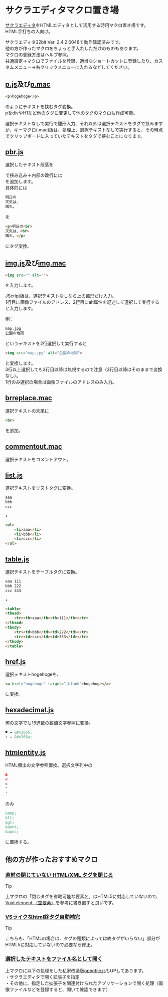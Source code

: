 # サクラエディタマクロ置き場
[サクラエディタ](https://github.com/sakura-editor/sakura)をHTMLエディタとして活用する時用マクロ置き場です。  
HTML手打ちの人向け。

サクラエディタ32bit Ver. 2.4.2.6048で動作確認済みです。  
他の方が作ったマクロをちょっと手入れしただけのものもあります。  
マクロの登録方法はヘルプ参照。  
共通設定→マクロでファイルを登録、適当なショートカットに登録したり、カスタムメニュー→右クリックメニューに入れるなどしてください。

## [p.js](p.js)及び[p.mac](p.mac)

```HTML
<p>hogehoge</p>
```
のようにテキストを挟むタグ変換。  
pをdivやH1など他のタグに変更して他のタグのマクロも作成可能。  
  
選択テキストなしで実行で雛形入力、それ以外は選択テキストをタグで挟みますが、キーマクロ(.mac)版は、処理上、選択テキストなしで実行すると、その時点でクリップボードに入っていたテキストをタグで挟むことになります。  

## [pbr.js](pbr.js)

選択したテキスト段落を<p></p>で挟み込み＋内部の改行には<br>を追加します。  
具体的には

```HTML
明日の
天気は、
晴れ。
```
を
```HTML
<p>明日の<br>
天気は、<br>
晴れ。</p>
```
にタグ変換。  

## [img.js](img.js)及び[img.mac](img.mac)

```HTML
<img src="" alt="">
```
を入力します。  
  
JScript版は、選択テキストなしなら上の雛形だけ入力。    
1行目に画像ファイルのアドレス、2行目にalt属性を記述して選択して実行すると入力します。  
  
例：
```HTML
map.jpg
公園の地図
```
というテキストを2行選択して実行すると
```HTML
<img src="map.jpg" alt="公園の地図">
```
と変換します。  
3行以上選択しても3行目以降は無視するので注意（3行目以降はそのままで変換なし）。  
1行のみ選択の場合は画像ファイルのアドレスのみ入力。  

## [brreplace.mac](brreplace.mac)

選択テキストの末尾に
```HTML
<br>
```
を追加。

## [commentout.mac](commentout.mac)

選択テキストをコメントアウト。

## [list.js](list.js)

選択テキストをリストタグに変換。

```HTML
aaa
bbb
ccc

↓

<ul>
	<li>aaa</li>
	<li>bbb</li>
	<li>ccc</li>
</ul>
```

## [table.js](table.js)

選択テキストをテーブルタグに変換。

```HTML
aaa	111
bbb	222
ccc	333

↓

<table>
<thead>
	<tr><th>aaa</th><th>111</th></tr>
</thead>
<tbody>
	<tr><td>bbb</td><td>222</td></tr>
	<tr><td>ccc</td><td>333</td></tr>
</tbody>
</table>
```

## [href.js](href.js)

選択テキストhogehogeを、
```HTML
<a href="hogehoge" target="_blank">hogehoge</a>
```
に変換。

## [hexadecimal.js](hexadecimal.js)

何の文字でも16進数の数値文字参照に変換。
```HTML
♥ → &#x2665;
♪ → &#x266a;
```
## [htmlentity.js](htmlentity.js)

HTML頻出の文字参照置換。選択文字列中の
```HTML
&
<
>
"
'
```
のみ
```HTML
&amp;
&lt;
&gt;
&quot;
&apos;
```
に置換する。

## 他の方が作ったおすすめマクロ

### [直前の閉じていない HTML/XML タグを閉じる](https://sakura-editor.sourceforge.net/cgi-bin/cyclamen/cyclamen.cgi?log=macro&tree=c546)

> [!TIP]
> 上マクロの「閉じタグを省略可能な要素名」はHTML5に対応していないので、[Void element （空要素）](https://developer.mozilla.org/ja/docs/Glossary/Void_element)を参考に書き直すと良いです。

### [VSライクなhtml終タグ自動補完](https://sakura-editor.github.io/bbslog/sf/macro/341.html)

> [!TIP]
> こちらも、「HTMLの場合は、タグの種類によっては終タグがいらない」部分がHTML5に対応していないので必要なら修正。

### [選択したテキストをファイル名として開く](https://sakura-editor.github.io/bbslog/sf/macro/134.html)

上マクロに以下の処理をした私家改造版[openfile.js](openfile.js)もUPしてあります。  
・サクラエディタで開く拡張子を指定  
・その他に、指定した拡張子を関連付けられたアプリケーションで開く処理（画像ファイルなどを登録すると、開いて確認できます）